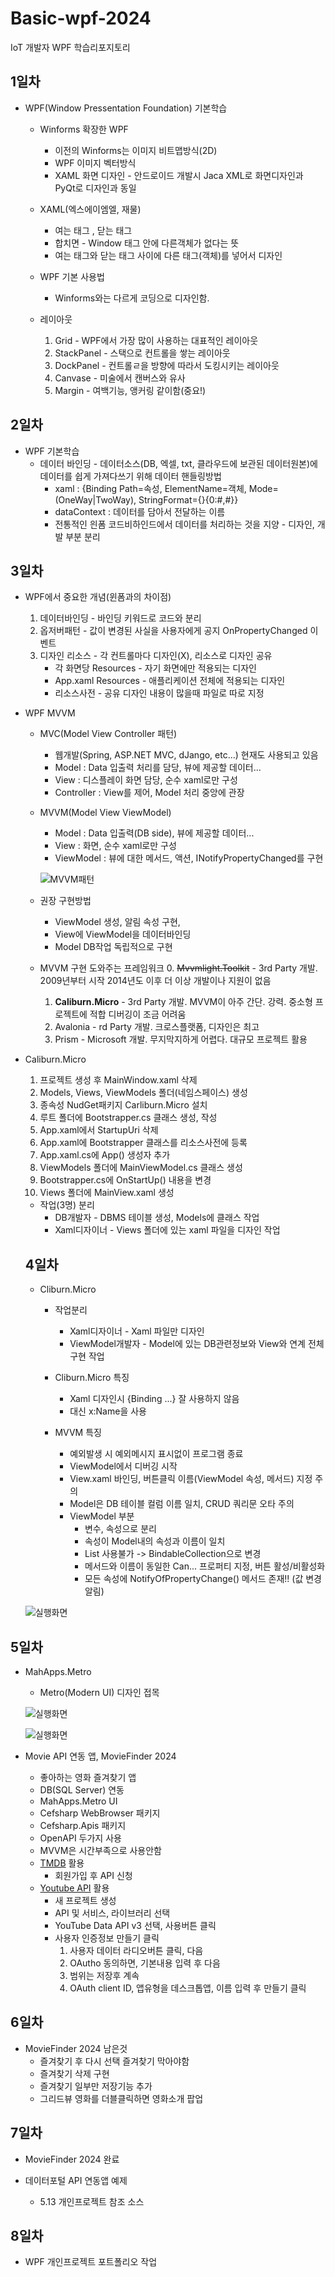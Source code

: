 # Basic-wpf-2024
IoT 개발자 WPF 학습리포지토리

## 1일차
- WPF(Window Pressentation Foundation) 기본학습
    - Winforms 확장한 WPF
        - 이전의 Winforms는 이미지 비트맵방식(2D)
        - WPF 이미지 벡터방식
        - XAML 화면 디자인 - 안드로이드 개발시 Jaca XML로 화면디자인과 PyQt로 디자인과 동일
    
    - XAML(엑스에이엠엘, 재물)
        - 여는 태그 <Window>, 닫는 태그</Window>
        - 합치면 <Window /> - Window 태그 안에 다른객체가 없다는 뜻
        - 여는 태그와 닫는 태그 사이에 다른 태그(객체)를 넣어서 디자인

    - WPF 기본 사용법
        - Winforms와는 다르게 코딩으로 디자인함.

    - 레이아웃
        1. Grid - WPF에서 가장 많이 사용하는 대표적인 레이아웃
        2. StackPanel - 스택으로 컨트롤을 쌓는 레이아웃
        3. DockPanel - 컨트롤ㄹ을 방향에 따라서 도킹시키는 레이아웃
        4. Canvase - 미술에서 캔버스와 유사
        5. Margin - 여백기능, 앵커링 같이함(중요!)
    
## 2일차
- WPF 기본학습
    - 데이터 바인딩 - 데이터소스(DB, 엑셀, txt, 클라우드에 보관된 데이터원본)에 데이터를 쉽게 가져다쓰기 위해 데이터 핸들링방법
        - xaml : {Binding Path=속성, ElementName=객체, Mode=(OneWay|TwoWay), StringFormat={}{0:#,#}}
        - dataContext : 데이터를 담아서 전달하는 이름
        - 전통적인 읜폼 코드비하인드에서 데이터를 처리하는 것을 지양 - 디자인, 개발 부분 분리

## 3일차
- WPF에서 중요한 개념(윈폼과의 차이점)
    1. 데이터바인딩 - 바인딩 키워드로 코드와 분리
    2. 옵저버패턴 - 값이 변경된 사실을 사용자에게 공지 OnPropertyChanged 이벤트
    3. 디자인 리소스 - 각 컨트롤마다 디자인(X), 리소스로 디자인 공유 
        - 각 화면당 Resources - 자기 화면에만 적용되는 디자인
        - App.xaml Resources - 애플리케이션 전체에 적용되는 디자인
        - 리소스사전 - 공유 디자인 내용이 많을때 파일로 따로 지정

- WPF MVVM
    - MVC(Model View Controller 패턴)
        - 웹개발(Spring, ASP.NET MVC, dJango, etc...) 현재도 사용되고 있음
        - Model : Data 입출력 처리를 담당, 뷰에 제공할 데이터...
        - View : 디스플레이 화면 담당, 순수 xaml로만 구성 
        - Controller : View를 제어, Model 처리 중앙에 관장
    
    - MVVM(Model View ViewModel)
        - Model : Data 입출력(DB side), 뷰에 제공할 데이터...
        - View : 화면, 순수 xaml로만 구성
        - ViewModel : 뷰에 대한 메서드, 액션, INotifyPropertyChanged를 구현

        ![MVVM패턴](https://raw.githubusercontent.com/Juhyi/basic-wpf-2024/main/image/wpf001.png)

    - 권장 구현방법
        - ViewModel 생성, 알림 속성 구현,
        - View에 ViewModel을 데이터바인딩
        - Model DB작업 독립적으로 구현
    
    - MVVM 구현 도와주는 프레임워크
        0. ~~Mvvmlight.Toolkit~~ - 3rd Party 개발. 2009년부터 시작 2014년도 이후 더 이상 개발이나 지원이 없음
        1. **Caliburn.Micro** - 3rd Party 개발. MVVM이 아주 간단. 강력. 중소형 프로젝트에 적합 디버깅이 조금 어려움
        2. Avalonia - rd Party 개발. 크로스플랫폼, 디자인은 최고
        3. Prism - Microsoft 개발. 무지막지하게 어렵다. 대규모 프로젝트 활용
    
- Caliburn.Micro
    1. 프로젝트 생성 후 MainWindow.xaml 삭제
    2. Models, Views, ViewModels 폴더(네임스페이스) 생성
    3. 종속성 NudGet패키지 Carliburn.Micro 설치
    4. 루트 폴더에 Bootstrapper.cs 클래스 생성, 작성
    5. App.xaml에서 StartupUri 삭제
    6. App.xaml에 Bootstrapper 클래스를 리소스사전에 등록
    7. App.xaml.cs에 App() 생성자 추가
    8. ViewModels 폴더에 MainViewModel.cs 클래스 생성
    9. Bootstrapper.cs에 OnStartUp() 내용을 변경
    10. Views 폴더에 MainView.xaml 생성

    -  작업(3명) 분리
        - DB개발자 - DBMS 테이블 생성, Models에 클래스 작업
        - Xaml디자이너 - Views 폴더에 있는 xaml 파일을 디자인 작업
    
    ## 4일차
    - Cliburn.Micro
        - 작업분리
            - Xaml디자이너 - Xaml 파일만 디자인
            - ViewModel개발자 - Model에 있는 DB관련정보와 View와 연계 전체구현 작업

        - Cliburn.Micro 특징
            - Xaml 디자인시 {Binding ...} 잘 사용하지 않음
            - 대신 x:Name을 사용

        - MVVM 특징
            - 예외발생 시 예외메시지 표시없이 프로그램 종료
            - ViewModel에서 디버깅 시작
            - View.xaml 바인딩, 버튼클릭 이름(ViewModel 속성, 메서드) 지정 주의
            - Model은 DB 테이블 컬럼 이름 일치, CRUD 쿼리문 오타 주의
            - ViewModel 부분
                - 변수, 속성으로 분리
                - 속성이 Model내의 속성과 이름이 일치
                - List 사용불가 -> BindableCollection으로 변경
                - 메서드와 이름이 동일한 Can... 프로퍼티 지정, 버튼 활성/비활성화
                - 모든 속성에 NotifyOfPropertyChange() 메서드 존재!! (값 변경 알림)



    ![실행화면](https://raw.githubusercontent.com/Juhyi/basic-wpf-2024/main/image/wpf002.png)

## 5일차
- MahApps.Metro
    - Metro(Modern UI) 디자인 접목
    
    ![실행화면](https://raw.githubusercontent.com/Juhyi/basic-wpf-2024/main/image/wpf003.png)
    
    ![실행화면](https://raw.githubusercontent.com/Juhyi/basic-wpf-2024/main/image/wpf004.png)

- Movie API 연동 앱, MovieFinder 2024
    - 좋아하는 영화 즐겨찾기 앱
    - DB(SQL Server) 연동
    - MahApps.Metro UI
    - Cefsharp WebBrowser 패키지
    - Cefsharp.Apis 패키지
    - OpenAPI 두가지 사용
    - MVVM은 시간부족으로 사용안함
    - [TMDB](https://www.themoviedb.org/) 활용
        -  회원가입 후 API 신청
    - [Youtube API](https://console.cloud.google.com/) 활용
        - 새 프로젝트 생성
        - API 및 서비스, 라이브러리 선택
        - YouTube Data API v3 선택, 사용버튼 클릭
        - 사용자 인증정보 만들기 클릭
            1. 사용자 데이터 라디오버튼 클릭, 다음
            2. OAutho 동의하면, 기본내용 입력 후 다음
            3. 범위는 저장후 계속
            4. OAuth client ID, 앱유형을 데스크톱앱, 이름 입력 후 만들기 클릭

## 6일차
- MovieFinder 2024 남은것
    - 즐겨찾기 후 다시 선택 즐겨찾기 막아야함
    - 즐겨찾기 삭제 구현
    - 즐겨찾기 일부만 저장기능 추가
    - 그리드뷰 영화를 더블클릭하면 영화소개 팝업

## 7일차
- MovieFinder 2024 완료

- 데이터포털 API 연동앱 예제
    - 5.13 개인프로젝트 참조 소스

## 8일차
- WPF 개인프로젝트 포트폴리오 작업